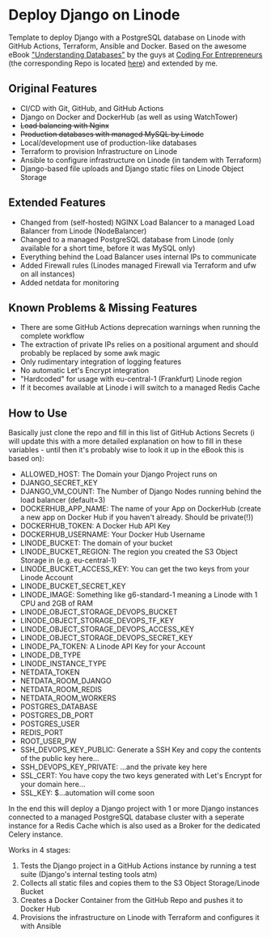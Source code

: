 # Deploy Django on Linode
Template to deploy Django with a PostgreSQL database on Linode with GitHub Actions, Terraform, Ansible and Docker. Based on the awesome eBook ["Understanding Databases"](https://www.linode.com/de/content/understanding-databases-ebook/) by the guys at [Coding For Entrepreneurs](https://www.codingforentrepreneurs.com/) (the corresponding Repo is located [here](https://github.com/codingforentrepreneurs/deploy-django-linode-mysql)) and extended by me.

## Original Features
* CI/CD with Git, GitHub, and GitHub Actions
* Django on Docker and DockerHub (as well as using WatchTower)
* ~~Load balancing with Nginx~~
* ~~Production databases with managed MySQL by Linode~~
* Local/development use of production-like databases
* Terraform to provision Infrastructure on Linode
* Ansible to configure infrastructure on Linode (in tandem with Terraform)
* Django-based file uploads and Django static files on Linode Object Storage

## Extended Features
* Changed from (self-hosted) NGINX Load Balancer to a managed Load Balancer from Linode (NodeBalancer)
* Changed to a managed PostgreSQL database from Linode (only available for a short time, before it was MySQL only)
* Everything behind the Load Balancer uses internal IPs to communicate
* Added Firewall rules (Linodes managed Firewall via Terraform and ufw on all instances)
* Added netdata for monitoring

## Known Problems & Missing Features
+ There are some GitHub Actions deprecation warnings when running the complete workflow
+ The extraction of private IPs relies on a positional argument and should probably be replaced by some awk magic
+ Only rudimentary integration of logging features
+ No automatic Let's Encrypt integration
+ "Hardcoded" for usage with eu-central-1 (Frankfurt) Linode region
+ If it becomes available at Linode i will switch to a managed Redis Cache

## How to Use
Basically just clone the repo and fill in this list of GitHub Actions Secrets (i will update this with a more detailed explanation on how to fill in these variables - until then it's probably wise to look it up in the eBook this is based on):
- ALLOWED_HOST: The Domain your Django Project runs on
- DJANGO_SECRET_KEY
- DJANGO_VM_COUNT: The Number of Django Nodes running behind the load balancer (default=3)
- DOCKERHUB_APP_NAME: The name of your App on DockerHub (create a new app on Docker Hub if you haven't already. Should be private(!))
- DOCKERHUB_TOKEN: A Docker Hub API Key
- DOCKERHUB_USERNAME: Your Docker Hub Username
- LINODE_BUCKET: The domain of your bucket
- LINODE_BUCKET_REGION: The region you created the S3 Object Storage in (e.g. eu-central-1)
- LINODE_BUCKET_ACCESS_KEY: You can get the two keys from your Linode Account
- LINODE_BUCKET_SECRET_KEY
- LINODE_IMAGE: Something like g6-standard-1 meaning a Linode with 1 CPU and 2GB of RAM 
- LINODE_OBJECT_STORAGE_DEVOPS_BUCKET
- LINODE_OBJECT_STORAGE_DEVOPS_TF_KEY
- LINODE_OBJECT_STORAGE_DEVOPS_ACCESS_KEY
- LINODE_OBJECT_STORAGE_DEVOPS_SECRET_KEY
- LINODE_PA_TOKEN: A Linode API Key for your Account
- LINODE_DB_TYPE
- LINODE_INSTANCE_TYPE
- NETDATA_TOKEN
- NETDATA_ROOM_DJANGO
- NETDATA_ROOM_REDIS
- NETDATA_ROOM_WORKERS
- POSTGRES_DATABASE
- POSTGRES_DB_PORT
- POSTGRES_USER
- REDIS_PORT
- ROOT_USER_PW
- SSH_DEVOPS_KEY_PUBLIC: Generate a SSH Key and copy the contents of the public key here...
- SSH_DEVOPS_KEY_PRIVATE: ...and the private key here
- SSL_CERT: You have copy the two keys generated with Let's Encrypt for your domain here...
- SSL_KEY: $...automation will come soon

In the end this will deploy a Django project with 1 or more Django instances connected to a managed PostgreSQL database cluster with a seperate instance for a Redis Cache which is also used as a Broker for the dedicated Celery instance.

Works in 4 stages:
1. Tests the Django project in a GitHub Actions instance by running a test suite (Django's internal testing tools atm)
2. Collects all static files and copies them to the S3 Object Storage/Linode Bucket
3. Creates a Docker Container from the GitHub Repo and pushes it to Docker Hub
4. Provisions the infrastructure on Linode with Terraform and configures it with Ansible

